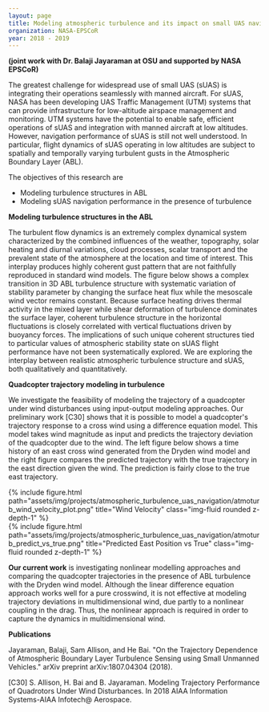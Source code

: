 ```yaml
---
layout: page
title: Modeling atmospheric turbulence and its impact on small UAS navigation
organization: NASA-EPSCoR
year: 2018 - 2019
---
```


**(joint work with Dr. Balaji Jayaraman at OSU and supported by NASA EPSCoR)**

The greatest challenge for widespread use of small UAS (sUAS) is integrating their operations seamlessly with manned aircraft. For sUAS, NASA has been developing UAS Traffic Management (UTM) systems that can provide infrastructure for low-altitude airspace management and monitoring. UTM systems have the potential to enable safe, efficient operations of sUAS and integration with manned aircraft at low altitudes. However, navigation performance of sUAS is still not well understood. In particular, flight dynamics of sUAS operating in low altitudes are subject to spatially and temporally varying turbulent gusts in the Atmospheric Boundary Layer (ABL). 

The objectives of this research are

- Modeling turbulence structures in ABL 
- Modeling sUAS navigation performance in the presence of turbulence

**Modeling turbulence structures in the ABL**

The turbulent flow dynamics is an extremely complex dynamical system characterized by the combined influences of the weather, topography, solar heating and diurnal variations, cloud processes, scalar transport and the prevalent state of the atmosphere at the location and time of interest. This interplay produces highly coherent gust pattern that are not faithfully reproduced in standard wind models. The figure below shows a complex transition in 3D ABL turbulence structure with systematic variation of stability parameter by changing the surface heat flux while the mesoscale wind vector remains constant. Because surface heating drives thermal activity in the mixed layer while shear deformation of turbulence dominates the surface layer, coherent turbulence structure in the horizontal fluctuations is closely correlated with vertical fluctuations driven by buoyancy forces. The implications of such unique coherent structures tied to particular values of atmospheric stability state on sUAS flight performance have not been systematically explored. We are exploring the interplay between realistic atmospheric turbulence structure and sUAS, both qualitatively and quantitatively.

**Quadcopter trajectory modeling in turbulence**

We investigate the feasibility of modeling the trajectory of a quadcopter under wind disturbances using input-output modeling approaches. Our preliminary work [C30] shows that it is possible to model a quadcopter's trajectory response to a cross wind using a difference equation model. This model takes wind magnitude as input and predicts the trajectory deviation of the quadcopter due to the wind. The left figure below shows a time history of an east cross wind generated from the Dryden wind model and the right figure compares the predicted trajectory with the true trajectory in the east direction given the wind.  The prediction is fairly close to the true east trajectory.


<div class="row">
    <div class="col-sm mt-3 mt-md-0">
        {% include figure.html path="assets/img/projects/atmospheric_turbulence_uas_navigation/atmoturb_wind_velocity_plot.png" title="Wind Velocity" class="img-fluid rounded z-depth-1" %}
    </div>
    <div class="col-sm mt-3 mt-md-0">
        {% include figure.html path="assets/img/projects/atmospheric_turbulence_uas_navigation/atmoturb_predict_vs_true.png" title="Predicted East Position vs True" class="img-fluid rounded z-depth-1" %}
    </div>
</div>

**Our current work** is investigating nonlinear modelling approaches and comparing the quadcopter trajectories in the presence of ABL turbulence with the Dryden wind model. Although the linear difference equation approach works well for a pure crosswind, it is not effective at modeling trajectory deviations in multidimensional wind, due partly to a nonlinear coupling in the drag. Thus, the nonlinear approach is required in order to capture the dynamics in multidimensional wind.

**Publications**

Jayaraman, Balaji, Sam Allison, and He Bai. "On the Trajectory Dependence of Atmospheric Boundary Layer Turbulence Sensing using Small Unmanned Vehicles." arXiv preprint arXiv:1807.04304 (2018). 

[C30] S. Allison, H. Bai and B. Jayaraman. Modeling Trajectory Performance of Quadrotors Under Wind Disturbances. In 2018 AIAA Information Systems-AIAA Infotech@ Aerospace.
